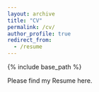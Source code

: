 ```yaml
---
layout: archive
title: "CV"
permalink: /cv/
author_profile: true
redirect_from:
  - /resume
---
```


{% include base_path %}

Please find my Resume <href a="https://drive.google.com/file/d/1QKr8XAZkWj1zARwKwOCgqf0RQNBW4QM9/view?usp=share_link"> here</href>. 
